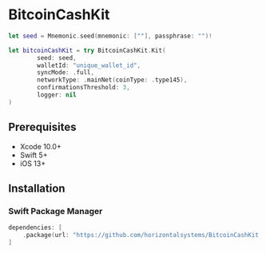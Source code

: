 # BitcoinCashKit


```swift
let seed = Mnemonic.seed(mnemonic: [""], passphrase: "")!

let bitcoinCashKit = try BitcoinCashKit.Kit(
        seed: seed,
        walletId: "unique_wallet_id",
        syncMode: .full,
        networkType: .mainNet(coinType: .type145),
        confirmationsThreshold: 3,
        logger: nil
)
```
## Prerequisites

* Xcode 10.0+
* Swift 5+
* iOS 13+

## Installation

### Swift Package Manager

```swift
dependencies: [
    .package(url: "https://github.com/horizontalsystems/BitcoinCashKit.git", .upToNextMajor(from: "1.0.0"))
]
```

